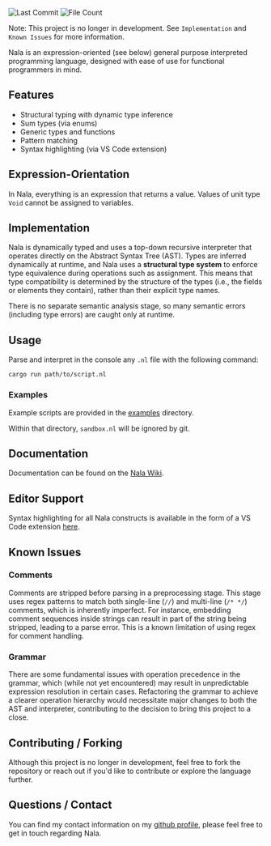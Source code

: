 ![Last Commit](https://img.shields.io/github/last-commit/ntwiles/nala)
![File Count](https://img.shields.io/github/directory-file-count/ntwiles/nala)

Note: This project is no longer in development. See `Implementation` and `Known Issues` for more information.

Nala is an expression-oriented (see below) general purpose interpreted programming language, designed with ease 
of use for functional programmers in mind.

## Features
- Structural typing with dynamic type inference
- Sum types (via enums)
- Generic types and functions
- Pattern matching
- Syntax highlighting (via VS Code extension)

## Expression-Orientation
In Nala, everything is an expression that returns a value. Values of unit type `Void` cannot be assigned
to variables.


## Implementation
Nala is dynamically typed and uses a top-down recursive interpreter that operates directly on the
Abstract Syntax Tree (AST). Types are inferred dynamically at runtime, and Nala uses a **structural
type system** to enforce type equivalence during operations such as assignment. This means that type
compatibility is determined by the structure of the types (i.e., the fields or elements they contain),
rather than their explicit type names.

There is no separate semantic analysis stage, so many semantic errors (including type errors) are 
caught only at runtime.

## Usage

Parse and interpret in the console any `.nl` file with the following command:

```
cargo run path/to/script.nl
```

### Examples

Example scripts are provided in the [examples](https://github.com/ntwiles/nala/tree/main/examples) directory. 

Within that directory, `sandbox.nl` will be ignored by git.

## Documentation

Documentation can be found on the [Nala Wiki](https://github.com/ntwiles/nala-rust/wiki).

## Editor Support

Syntax highlighting for all Nala constructs is available in the form of a VS Code extension 
[here](https://github.com/ntwiles/nala-vscode-extension).

## Known Issues

### Comments
Comments are stripped before parsing in a preprocessing stage. This stage uses regex patterns to match 
both single-line (`//`) and multi-line (`/* */`) comments, which is inherently imperfect. For instance, 
embedding comment sequences inside strings can result in part of the string being stripped, leading to 
a parse error. This is a known limitation of using regex for comment handling.

### Grammar
There are some fundamental issues with operation precedence in the grammar, which (while not yet encountered)
may result in unpredictable expression resolution in certain cases. Refactoring the grammar to achieve a 
clearer operation hierarchy would necessitate major changes to both the AST and interpreter, contributing 
to the decision to bring this project to a close.

## Contributing / Forking

Although this project is no longer in development, feel free to fork the repository or reach out if you'd 
like to contribute or explore the language further. 

## Questions / Contact

You can find my contact information on my [github profile](https://github.com/ntwiles), please feel free to get in touch regarding Nala.
